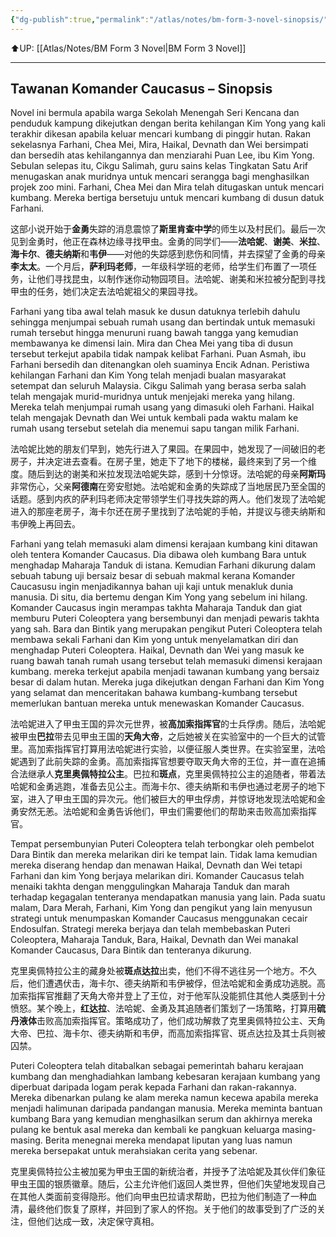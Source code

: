 ```yaml
---
{"dg-publish":true,"permalink":"/atlas/notes/bm-form-3-novel-sinopsis/"}
---
```


⬆️UP: [[Atlas/Notes/BM Form 3 Novel\|BM Form 3 Novel]]

---
## Tawanan Komander Caucasus – Sinopsis

Novel ini bermula apabila warga Sekolah Menengah Seri Kencana dan penduduk kampung dikejutkan dengan berita kehilangan Kim Yong yang kali terakhir dikesan apabila keluar mencari kumbang di pinggir hutan. Rakan sekelasnya Farhani, Chea Mei, Mira, Haikal, Devnath dan Wei bersimpati dan bersedih atas kehilangannya dan menziarahi Puan Lee, ibu Kim Yong. Sebulan selepas itu, Cikgu Salimah, guru sains kelas Tingkatan Satu Arif menugaskan anak muridnya untuk mencari serangga bagi menghasilkan projek zoo mini. Farhani, Chea Mei dan Mira telah ditugaskan untuk mencari kumbang. Mereka bertiga bersetuju untuk mencari kumbang di dusun datuk Farhani. 

这部小说开始于**金勇**失踪的消息震惊了**斯里肯查中学**的师生以及村民们。最后一次见到金勇时，他正在森林边缘寻找甲虫。金勇的同学们——**法哈妮**、**谢美**、**米拉**、**海卡尔**、**德夫纳斯**和**韦伊**——对他的失踪感到悲伤和同情，并去探望了金勇的母亲**李太太**。一个月后，**萨利玛老师**，一年级科学班的老师，给学生们布置了一项任务，让他们寻找昆虫，以制作迷你动物园项目。法哈妮、谢美和米拉被分配到寻找甲虫的任务，她们决定去法哈妮祖父的果园寻找。

Farhani yang tiba awal telah masuk ke dusun datuknya terlebih dahulu sehingga menjumpai sebuah rumah usang dan bertindak untuk memasuki rumah tersebut hingga menuruni ruang bawah tangga yang kemudian membawanya ke dimensi lain. Mira dan Chea Mei yang tiba di dusun tersebut terkejut apabila tidak nampak kelibat Farhani. Puan Asmah, ibu Farhani bersedih dan ditenangkan oleh suaminya Encik Adnan. Peristiwa kehilangan Farhani dan Kim Yong telah menjadi bualan masyarakat setempat dan seluruh Malaysia. Cikgu Salimah yang berasa serba salah telah mengajak murid-muridnya untuk menjejaki mereka yang hilang. Mereka telah menjumpai rumah usang yang dimasuki oleh Farhani. Haikal telah mengajak Devnath dan Wei untuk kembali pada waktu malam ke rumah usang tersebut setelah dia menemui sapu tangan milik Farhani. 

法哈妮比她的朋友们早到，她先行进入了果园。在果园中，她发现了一间破旧的老房子，并决定进去查看。在房子里，她走下了地下的楼梯，最终来到了另一个维度。随后到达的谢美和米拉发现法哈妮失踪，感到十分惊讶。法哈妮的母亲**阿斯玛**非常伤心，父亲**阿德南**在旁安慰她。法哈妮和金勇的失踪成了当地居民乃至全国的话题。感到内疚的萨利玛老师决定带领学生们寻找失踪的两人。他们发现了法哈妮进入的那座老房子，海卡尔还在房子里找到了法哈妮的手帕，并提议与德夫纳斯和韦伊晚上再回去。

Farhani yang telah memasuki alam dimensi kerajaan kumbang kini ditawan oleh tentera Komander Caucasus. Dia dibawa oleh kumbang Bara untuk menghadap Maharaja Tanduk di istana. Kemudian Farhani dikurung dalam sebuah tabung uji bersaiz besar di sebuah makmal kerana Komander Caucasusu ingin menjadikannya bahan uji kaji untuk menakluk dunia manusia. Di situ, dia bertemu dengan Kim Yong yang sebelum ini hilang. Komander Caucasus ingin merampas takhta Maharaja Tanduk dan giat memburu Puteri Coleoptera yang bersembunyi dan menjadi pewaris takhta yang sah. Bara dan Bintik yang merupakan pengikut Puteri Coleoptera telah membawa sekali Farhani dan Kim yong untuk menyelamatkan diri dan menghadap Puteri Coleoptera. Haikal, Devnath dan Wei yang masuk ke ruang bawah tanah rumah usang tersebut telah memasuki dimensi kerajaan kumbang. mereka terkejut apabila menjadi tawanan kumbang yang bersaiz besar di dalam hutan. Mereka juga dikejutkan dengan Farhani dan Kim Yong yang selamat dan menceritakan bahawa kumbang-kumbang tersebut memerlukan bantuan mereka untuk menewaskan Komander Caucasus.

法哈妮进入了甲虫王国的异次元世界，被**高加索指挥官**的士兵俘虏。随后，法哈妮被甲虫**巴拉**带去见甲虫王国的**天角大帝**，之后她被关在实验室中的一个巨大的试管里。高加索指挥官打算用法哈妮进行实验，以便征服人类世界。在实验室里，法哈妮遇到了此前失踪的金勇。高加索指挥官想要夺取天角大帝的王位，并一直在追捕合法继承人**克里奥佩特拉公主**。巴拉和**斑点**，克里奥佩特拉公主的追随者，带着法哈妮和金勇逃跑，准备去见公主。而海卡尔、德夫纳斯和韦伊也通过老房子的地下室，进入了甲虫王国的异次元。他们被巨大的甲虫俘虏，并惊讶地发现法哈妮和金勇安然无恙。法哈妮和金勇告诉他们，甲虫们需要他们的帮助来击败高加索指挥官。


Tempat persembunyian Puteri Coleoptera telah terbongkar oleh pembelot Dara Bintik dan mereka melarikan diri ke tempat lain. Tidak lama kemudian mereka diserang hendap dan menawan Haikal, Devnath dan Wei tetapi Farhani dan kim Yong berjaya melarikan diri. Komander Caucasus telah menaiki takhta dengan menggulingkan Maharaja Tanduk dan marah terhadap kegagalan tenteranya mendapatkan manusia yang lain. Pada suatu malam, Dara Merah, Farhani, Kim Yong dan pengikut yang lain menyusun strategi untuk menumpaskan Komander Caucasus menggunakan cecair Endosulfan. Strategi mereka berjaya dan telah membebaskan Puteri Coleoptera, Maharaja Tanduk, Bara, Haikal, Devnath dan Wei manakal Komander Caucasus, Dara Bintik dan tenteranya dikurung. 

克里奥佩特拉公主的藏身处被**斑点达拉**出卖，他们不得不逃往另一个地方。不久后，他们遭遇伏击，海卡尔、德夫纳斯和韦伊被俘，但法哈妮和金勇成功逃脱。高加索指挥官推翻了天角大帝并登上了王位，对于他军队没能抓住其他人类感到十分愤怒。某个晚上，**红达拉**、法哈妮、金勇及其追随者们策划了一场策略，打算用**硫丹液体**击败高加索指挥官。策略成功了，他们成功解救了克里奥佩特拉公主、天角大帝、巴拉、海卡尔、德夫纳斯和韦伊，而高加索指挥官、斑点达拉及其士兵则被囚禁。

Puteri Coleoptera telah ditabalkan sebagai pemerintah baharu kerajaan kumbang dan menghadiahkan lambang kebesaran kerajaan kumbang yang diperbuat daripada logam perak kepada Farhani dan rakan-rakannya. Mereka dibenarkan pulang ke alam mereka namun kecewa apabila mereka menjadi halimunan daripada pandangan manusia. Mereka meminta bantuan kumbang Bara yang kemudian menghasilkan serum dan akhirnya mereka pulang ke bentuk asal mereka dan kembali ke pangkuan keluarga masing-masing. Berita menegnai mereka mendapat liputan yang luas namun mereka bersepakat untuk merahsiakan cerita yang sebenar.  

克里奥佩特拉公主被加冕为甲虫王国的新统治者，并授予了法哈妮及其伙伴们象征甲虫王国的银质徽章。随后，公主允许他们返回人类世界，但他们失望地发现自己在其他人类面前变得隐形。他们向甲虫巴拉请求帮助，巴拉为他们制造了一种血清，最终他们恢复了原样，并回到了家人的怀抱。关于他们的故事受到了广泛的关注，但他们达成一致，决定保守真相。